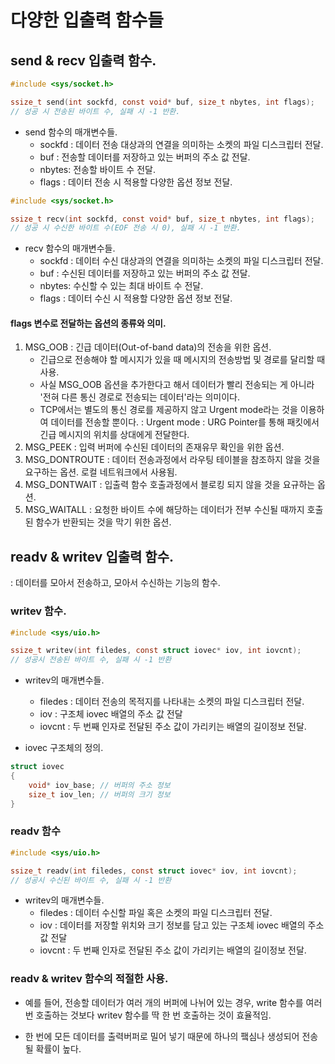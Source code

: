 # 다양한 입출력 함수들

## send & recv 입출력 함수.

```c 
#include <sys/socket.h>

ssize_t send(int sockfd, const void* buf, size_t nbytes, int flags);
// 성공 시 전송된 바이트 수, 실패 시 -1 반환.

```

- send 함수의 매개변수들.
	- sockfd : 데이터 전송 대상과의 연결을 의미하는 소켓의 파일 디스크립터 전달.
	- buf : 전송할 데이터를 저장하고 있는 버퍼의 주소 값 전달.
	- nbytes: 전송할 바이트 수 전달.
	- flags : 데이터 전송 시 적용할 다양한 옵션 정보 전달.

```c 
#include <sys/socket.h>

ssize_t recv(int sockfd, const void* buf, size_t nbytes, int flags);
// 성공 시 수신한 바이트 수(EOF 전송 시 0), 실패 시 -1 반환.

```

- recv 함수의 매개변수들.
	- sockfd : 데이터 수신 대상과의 연결을 의미하는 소켓의 파일 디스크립터 전달.
	- buf : 수신된 데이터를 저장하고 있는 버퍼의 주소 값 전달.
	- nbytes: 수신할 수 있는 최대 바이트 수 전달.
	- flags : 데이터 수신 시 적용할 다양한 옵션 정보 전달.

#### flags 변수로 전달하는 옵션의 종류와 의미.
1. MSG_OOB : 긴급 데이터(Out-of-band data)의 전송을 위한 옵션.
	- 긴급으로 전송해야 할 메시지가 있을 때 메시지의 전송방법 및 경로를 달리할 때 사용.
	- 사실 MSG_OOB 옵션을 추가한다고 해서 데이터가 빨리 전송되는 게 아니라 '전혀 다른 통신 경로로 전송되는 데이터'라는 의미이다.
	- TCP에서는 별도의 통신 경로를 제공하지 않고 Urgent mode라는 것을 이용하여 데이터를 전송할 뿐이다.
		: Urgent mode : URG Pointer를 통해 패킷에서 긴급 메시지의 위치를 상대에게 전달한다.
2. MSG_PEEK : 입력 버퍼에 수신된 데이터의 존재유무 확인을 위한 옵션. 
3. MSG_DONTROUTE : 데이터 전송과정에서 라우팅 테이블을 참조하지 않을 것을 요구하는 옵션. 로컬 네트워크에서 사용됨.
4. MSG_DONTWAIT : 입출력 함수 호출과정에서 블로킹 되지 않을 것을 요규하는 옵션.
5. MSG_WAITALL : 요청한 바이트 수에 해당하는 데이터가 전부 수신될 때까지 호출된 함수가 반환되는 것을 막기 위한 옵션.


## readv & writev 입출력 함수.

 : 데이터를 모아서 전송하고, 모아서 수신하는 기능의 함수.

### writev 함수.

```c
#include <sys/uio.h>

ssize_t writev(int filedes, const struct iovec* iov, int iovcnt);
// 성공시 전송된 바이트 수, 실패 시 -1 반환
```

- writev의 매개변수들.
	- filedes : 데이터 전송의 목적지를 나타내는 소켓의 파일 디스크립터 전달.
	- iov : 구조체 iovec 배열의 주소 값 전달
	- iovcnt : 두 번째 인자로 전달된 주소 값이 가리키는 배열의 길이정보 전달.

 - iovec 구조체의 정의.
```c
struct iovec
{
	void* iov_base; // 버퍼의 주소 정보
	size_t iov_len; // 버퍼의 크기 정보
}
```

### readv 함수

```c
#include <sys/uio.h>

ssize_t readv(int filedes, const struct iovec* iov, int iovcnt);
// 성공시 수신된 바이트 수, 실패 시 -1 반환
```

- writev의 매개변수들.
	- filedes : 데이터 수신할 파일 혹은 소켓의 파일 디스크립터 전달.
	- iov : 데이터를 저장할 위치와 크기 정보를 담고 있는 구조체 iovec 배열의 주소 값 전달
	- iovcnt : 두 번째 인자로 전달된 주소 값이 가리키는 배열의 길이정보 전달.


### readv & writev 함수의 적절한 사용.

- 예를 들어, 전송할 데이터가 여러 개의 버퍼에 나뉘어 있는 경우, write 함수를 여러 번 호출하는 것보다 writev 함수를 딱 한 번 호출하는 것이 효율적임.

- 한 번에 모든 데이터를 출력버퍼로 밀어 넣기 때문에 하나의 퍀심나 생성되어 전송될 확률이 높다.